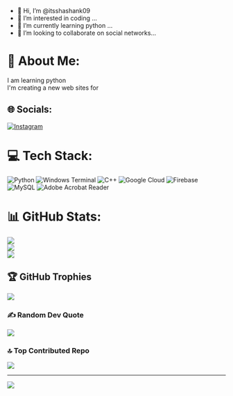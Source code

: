 - 👋 Hi, I’m @itsshashank09
- 👀 I’m interested in coding ...
- 🌱 I’m currently learning python ...
- 💞️ I’m looking to collaborate on social networks...
# 💫 About Me:
I am learning python<br>I'm creating a new web sites for 


## 🌐 Socials:
[![Instagram](https://img.shields.io/badge/Instagram-%23E4405F.svg?logo=Instagram&logoColor=white)](https://instagram.com/_its.shashank ) 

# 💻 Tech Stack:
![Python](https://img.shields.io/badge/python-3670A0?style=for-the-badge&logo=python&logoColor=ffdd54) ![Windows Terminal](https://img.shields.io/badge/Windows%20Terminal-%234D4D4D.svg?style=for-the-badge&logo=windows-terminal&logoColor=white) ![C++](https://img.shields.io/badge/c++-%2300599C.svg?style=for-the-badge&logo=c%2B%2B&logoColor=white) ![Google Cloud](https://img.shields.io/badge/GoogleCloud-%234285F4.svg?style=for-the-badge&logo=google-cloud&logoColor=white) ![Firebase](https://img.shields.io/badge/firebase-%23039BE5.svg?style=for-the-badge&logo=firebase) ![MySQL](https://img.shields.io/badge/mysql-4479A1.svg?style=for-the-badge&logo=mysql&logoColor=white) ![Adobe Acrobat Reader](https://img.shields.io/badge/Adobe%20Acrobat%20Reader-EC1C24.svg?style=for-the-badge&logo=Adobe%20Acrobat%20Reader&logoColor=white)
# 📊 GitHub Stats:
![](https://github-readme-stats.vercel.app/api?username=itsshashank09&theme=dark&hide_border=false&include_all_commits=true&count_private=true)<br/>
![](https://github-readme-streak-stats.herokuapp.com/?user=itsshashank09&theme=dark&hide_border=false)<br/>
![](https://github-readme-stats.vercel.app/api/top-langs/?username=itsshashank09&theme=dark&hide_border=false&include_all_commits=true&count_private=true&layout=compact)

## 🏆 GitHub Trophies
![](https://github-profile-trophy.vercel.app/?username=itsshashank09&theme=radical&no-frame=false&no-bg=false&margin-w=4)

### ✍️ Random Dev Quote
![](https://quotes-github-readme.vercel.app/api?type=horizontal&theme=radical)

### 🔝 Top Contributed Repo
![](https://github-contributor-stats.vercel.app/api?username=itsshashank09&limit=5&theme=dark&combine_all_yearly_contributions=true)

---
[![](https://visitcount.itsvg.in/api?id=itsshashank09&icon=0&color=0)](https://visitcount.itsvg.in)
